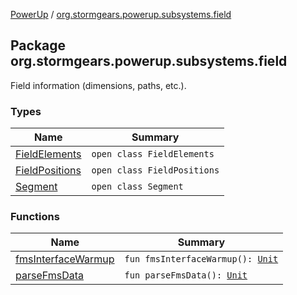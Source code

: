 [PowerUp](../index.md) / [org.stormgears.powerup.subsystems.field](./index.md)

## Package org.stormgears.powerup.subsystems.field

Field information (dimensions, paths, etc.).

### Types

| Name | Summary |
|---|---|
| [FieldElements](-field-elements/index.md) | `open class FieldElements` |
| [FieldPositions](-field-positions/index.md) | `open class FieldPositions` |
| [Segment](-segment/index.md) | `open class Segment` |

### Functions

| Name | Summary |
|---|---|
| [fmsInterfaceWarmup](fms-interface-warmup.md) | `fun fmsInterfaceWarmup(): `[`Unit`](https://kotlinlang.org/api/latest/jvm/stdlib/kotlin/-unit/index.html) |
| [parseFmsData](parse-fms-data.md) | `fun parseFmsData(): `[`Unit`](https://kotlinlang.org/api/latest/jvm/stdlib/kotlin/-unit/index.html) |
